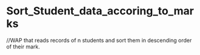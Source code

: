 # Sort_Student_data_accoring_to_marks
//WAP that reads records of n students and sort them in descending order of their mark.
